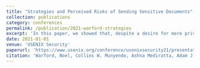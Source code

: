```yaml
---
title: "Strategies and Perceived Risks of Sending Sensitive Documents"
collection: publications
category: conferences
permalink: /publication/2021-warford-strategies
excerpt: 'In this paper, we showed that, despite a desire for more privacy, most people use the most convenient method to send sensitive documents.'
date: 2021-01-01
venue: 'USENIX Security'
paperurl: 'https://www.usenix.org/conference/usenixsecurity21/presentation/warford'
citation: 'Warford, Noel, Collins W. Munyendo, Ashna Mediratta, Adam J. Aviv, and Michelle L. Mazurek. 2021. “Strategies and Perceived Risks of Sending Sensitive Documents.” Proc. USENIX Security.'
---
```


<!-- The contents above will be part of a list of publications, if the user clicks the link for the publication than the contents of section will be rendered as a full page, allowing you to provide more information about the paper for the reader. When publications are displayed as a single page, the contents of the above "citation" field will automatically be included below this section in a smaller font. -->

